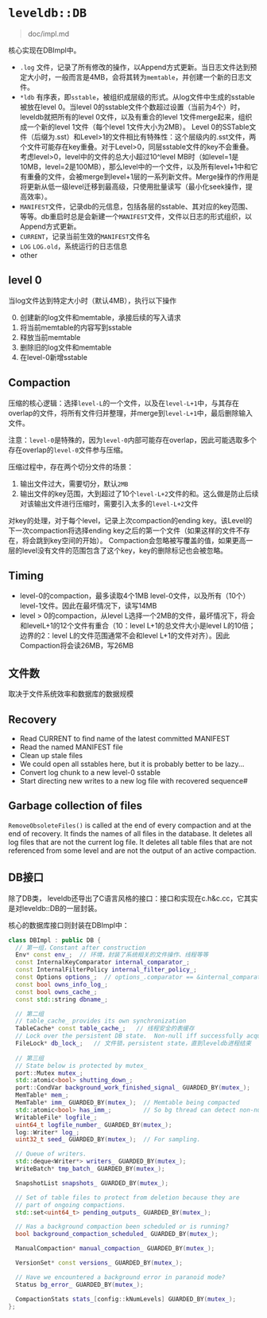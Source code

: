 # `leveldb::DB`

> doc/impl.md

核心实现在DBImpl中。

* `.log` 文件，记录了所有修改的操作，以Append方式更新。当日志文件达到预定大小时，一般而言是4MB，会将其转为`memtable`，并创建一个新的日志文件。
* `*ldb` 有序表，即`sstable`，被组织成层级的形式。从log文件中生成的sstable被放在level 0。当level 0的sstable文件个数超过设置（当前为4个）时，leveldb就把所有的level 0文件，以及有重合的level 1文件merge起来，组织成一个新的level 1文件（每个level 1文件大小为2MB）。 Level 0的SSTable文件（后缀为.sst）和Level>1的文件相比有特殊性：这个层级内的.sst文件，两个文件可能存在key重叠。对于Level>0，同层sstable文件的key不会重叠。考虑level>0，level中的文件的总大小超过10^level MB时（如level=1是10MB，level=2是100MB），那么level中的一个文件，以及所有level+1中和它有重叠的文件，会被merge到level+1层的一系列新文件。Merge操作的作用是将更新从低一级level迁移到最高级，只使用批量读写（最小化seek操作，提高效率）。
* `MANIFEST`文件，记录db的元信息，包括各层的sstable、其对应的key范围、等等。db重启时总是会新建一个`MANIFEST`文件，文件以日志的形式组织，以Append方式更新。
* `CURRENT`，记录当前生效的`MANIFEST`文件名
* `LOG` `LOG.old`，系统运行的日志信息
* other

## level 0

当log文件达到特定大小时（默认4MB），执行以下操作

0. 创建新的log文件和memtable，承接后续的写入请求
1. 将当前memtable的内容写到sstable
2. 释放当前memtable
3. 删除旧的log文件和memtable
4. 在level-0新增sstable

## Compaction

压缩的核心逻辑：选择`level-L`的一个文件，以及在`level-L+1`中，与其存在overlap的文件，将所有文件归并整理，并merge到`level-L+1`中，最后删除输入文件。

注意：`level-0`是特殊的，因为`level-0`内部可能存在overlap，因此可能选取多个存在overlap的`level-0`文件参与压缩。

压缩过程中，存在两个切分文件的场景：

1. 输出文件过大，需要切分，默认`2MB`
2. 输出文件的key范围，大到超过了10个`level-L+2`文件的和。这么做是防止后续对该输出文件进行压缩时，需要引入太多的`level-L+2`文件

对key的处理，对于每个level，记录上次compaction的ending key。该Level的下一次compaction将选择ending key之后的第一个文件（如果这样的文件不存在，将会跳到key空间的开始）。 Compaction会忽略被写覆盖的值，如果更高一层的level没有文件的范围包含了这个key，key的删除标记也会被忽略。

## Timing

* level-0的compaction，最多读取4个1MB level-0文件，以及所有（10个）level-1文件。因此在最坏情况下，读写14MB
* level > 0的compaction，从level L选择一个2MB的文件，最坏情况下，将会和levelL+1的12个文件有重合（10：level L+1的总文件大小是level L的10倍；边界的2：level L的文件范围通常不会和level L+1的文件对齐）。因此Compaction将会读26MB，写26MB

## 文件数

取决于文件系统效率和数据库的数据规模

## Recovery

* Read CURRENT to find name of the latest committed MANIFEST
* Read the named MANIFEST file
* Clean up stale files
* We could open all sstables here, but it is probably better to be lazy...
* Convert log chunk to a new level-0 sstable
* Start directing new writes to a new log file with recovered sequence#

## Garbage collection of files

`RemoveObsoleteFiles()` is called at the end of every compaction and at the end of recovery. It finds the names of all files in the database. It deletes all log files that are not the current log file. It deletes all table files that are not referenced from some level and are not the output of an active compaction.

## DB接口

除了DB类， leveldb还导出了C语言风格的接口：接口和实现在c.h&c.cc，它其实是对leveldb::DB的一层封装。

核心的数据库接口则封装在DBImpl中：

```cpp
class DBImpl : public DB {
  // 第一组，Constant after construction
  Env* const env_;  // 环境，封装了系统相关的文件操作、线程等等 
  const InternalKeyComparator internal_comparator_;
  const InternalFilterPolicy internal_filter_policy_;
  const Options options_;  // options_.comparator == &internal_comparator_
  const bool owns_info_log_;
  const bool owns_cache_;
  const std::string dbname_;

  // 第二组
  // table_cache_ provides its own synchronization
  TableCache* const table_cache_;   // 线程安全的表缓存
  // Lock over the persistent DB state.  Non-null iff successfully acquired.
  FileLock* db_lock_;   // 文件锁，persistent state，直到leveldb进程结束
  
  // 第三组
  // State below is protected by mutex_
  port::Mutex mutex_;
  std::atomic<bool> shutting_down_;
  port::CondVar background_work_finished_signal_ GUARDED_BY(mutex_);
  MemTable* mem_;
  MemTable* imm_ GUARDED_BY(mutex_);  // Memtable being compacted
  std::atomic<bool> has_imm_;         // So bg thread can detect non-null imm_
  WritableFile* logfile_;
  uint64_t logfile_number_ GUARDED_BY(mutex_);
  log::Writer* log_;
  uint32_t seed_ GUARDED_BY(mutex_);  // For sampling.

  // Queue of writers.
  std::deque<Writer*> writers_ GUARDED_BY(mutex_);
  WriteBatch* tmp_batch_ GUARDED_BY(mutex_);

  SnapshotList snapshots_ GUARDED_BY(mutex_);

  // Set of table files to protect from deletion because they are
  // part of ongoing compactions.
  std::set<uint64_t> pending_outputs_ GUARDED_BY(mutex_);

  // Has a background compaction been scheduled or is running?
  bool background_compaction_scheduled_ GUARDED_BY(mutex_);

  ManualCompaction* manual_compaction_ GUARDED_BY(mutex_);

  VersionSet* const versions_ GUARDED_BY(mutex_);

  // Have we encountered a background error in paranoid mode?
  Status bg_error_ GUARDED_BY(mutex_);

  CompactionStats stats_[config::kNumLevels] GUARDED_BY(mutex_);
};
```